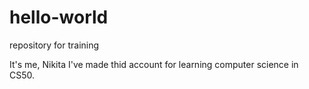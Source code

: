 # hello-world
repository for training

It's me, Nikita
I've made thid account for learning computer science in CS50.
